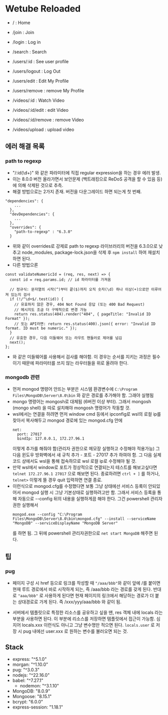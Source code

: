 # Wetube Reloaded

- / : Home

- /join : Join

- /login : Log in

- /search : Search

- /users/:id : See user profile
- /users/logout : Log Out
- /users/edit : Edit My Profile
- /users/remove : remove My Profile

- /videos/:id : Watch Video
- /videos/:id/edit : edit Video
- /videos/:id/remove : remove Video
- /videos/upload : upload video

## 에러 해결 목록

### path to regexp

- "/:id(\\d+)" 와 같은 파라미터에 직접 regular expression을 하는 경우 에러 발생.
- 이는 8.0.0 버전 올라가면서 보안문제 (백트래킹으로 ReDoS 공격을 할 수 있음 등)에 의해 삭제된 것으로 추측.
- 해결 방법으로는 2가지 존재. 버전을 다운그레이드 하면 되는게 첫 번째.

```
"dependencies": {
    ...
  },
  "devDependencies": {
    ...
  },
  "overrides": {
    "path-to-regexp" : "6.3.0"
  }
```

- 위와 같이 overrides로 강제로 path to regexp 라이브러리의 버전을 6.3.0으로 낮추고 node_modules, package-lock.json을 삭제 후 `npm install` 하여 재설치하면 된다.
- 다른 방법으론

```
const validateNumericId = (req, res, next) => {
  const id = req.params.id; // id 파라미터를 가져옴

  // 정규식: 문자열의 시작(^)부터 끝($)까지 오직 숫자(\d) 하나 이상(+)으로만 이루어져 있는지 검사
  if (!/^\d+$/.test(id)) {
    // 유효하지 않은 경우, 404 Not Found 응답 (또는 400 Bad Request)
    // 메시지도 조금 더 구체적으로 변경 가능
    return res.status(404).render("404", { pageTitle: "Invalid ID Format" });
    // 또는 API라면: return res.status(400).json({ error: "Invalid ID format. ID must be numeric." });
  }
  // 유효한 경우, 다음 미들웨어 또는 라우트 핸들러로 제어를 넘김
  next();
};
```

- 와 같은 미들웨어를 사용해서 검사를 해야함. 이 경우는 순서를 지키는 과정은 필수이기 때문에 파라미터를 쓰지 않는 라우터들을 위로 올려야 한다.

### mongodb 관련

- 먼저 mongod 명령어 안뜨는 부분은 시스템 환경변수에 `C:\Program Files\MongoDB\Server\8.0\bin` 와 같은 경로를 추가해야 함. 그래야 실행됨
- mongo 명령어는 mongosh로 대체됨 (6버전 이상 부터). 그래서 mongosh (mongo shell) 을 따로 설치해야 mongosh 명령어가 작동할 것.
- wsl에서는 연결을 하려면 먼저 window cmd 등에서 ipconfig로 wsl의 로컬 ip를 찾아서 복사해두고 mongod 경로에 있는 mongod.cfg 안에
  ```# network interfaces
  net:
    port: 27017
    bindIp: 127.0.0.1, 172.27.96.1
  ```
  이렇게 추가를 해줘야 함(관리자 권한으로 메모장 실행하고 수정해야 적용가능)
  그 다음 윈도우 방화벽에서 새 규칙 추가 - 포트 - 27017 추가 하여야 함.
  그 다음 실제 코드 상에서도 wsl을 통해 접속하므로 wsl 로컬 ip로 수정해야 될 것.
- 만약 wsl에서 window로 포트가 정상적으로 연결되는지 테스트를 해보고싶다면 `telnet 172.27.96.1 27017` 으로 해보면 된다. 종료하려면 `ctrl + ]` 를 하거나, `telnet>` 이렇게 뜰 경우 quit 입력하면 연결 종료.
- 이런식으로 mongod.cfg를 수정했다면 보통 그냥 상태에선 서비스 등록이 안되있어서 mongod 실행 시 그냥 기본상태로 실행하려고만 함. 그래서 서비스 등록을 통해 자동으로 --config 뒤의 내용을 실행하게끔 해야 한다. 그건 powershell 관리자 권한 실행해서
  ```
  mongod.exe --config "C:\Program Files\MongoDB\Server\8.0\bin\mongod.cfg" --install --serviceName "MongoDB" --serviceDisplayName "MongoDB Server"
  ```
  를 하면 됨. 그 뒤에 powershell 관리자권한으로 `net start MongoDB` 해주면 된다.

## 팁

### pug

- 페이지 구성 시 href 등으로 링크를 작성할 때 `"/aaa/bbb"`와 같이 앞에 /를 붙이면 현재 루트 경로에서 바로 시작하게 되는, 즉 /aaa/bbb 라는 경로를 갖게 된다. 반대로 `"aaa/bbb"` 로 사용하게 된다면 현재 페이지의 링크에서 해당하는 경로가 더 붙는 상대경로로 가게 된다. 즉 /xxx/yyy/aaa/bbb 와 같이 됨.

- 서버에서 템플릿으로 특정한 리소스를 공유하고 싶을 땐, res 객체 내에 locals 라는 부분을 사용하면 된다. 이 부분에 리소스를 저장하면 템플릿에서 접근이 가능함. 심지어 locals.xxx 이런식도 아니고 그냥 변수명만 적으면 된다. `locals.user` 로 저장 시 pug 내에선 user.xxx 로 원하는 변수를 불러오면 되는 것.

## Stack

- express: "^5.1.0"
- morgan: "^1.10.0"
- pug: "^3.0.3"
- nodejs: "^22.16.0"
- babel: "^7.27.1"
  - nodemon: "^3.1.10"
- MongoDB: "8.0.9"
- Mongoose: "8.15.1"
- bcrypt: "6.0.0"
- express-session: "1.18.1"

